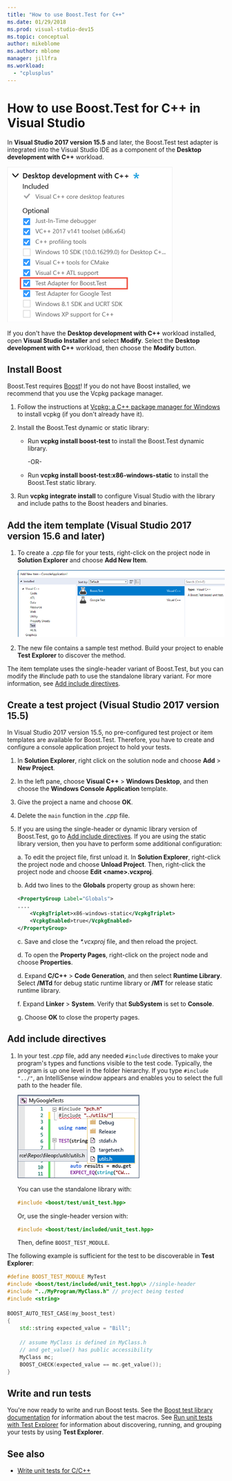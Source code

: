```yaml
---
title: "How to use Boost.Test for C++"
ms.date: 01/29/2018
ms.prod: visual-studio-dev15
ms.topic: conceptual
author: mikeblome
ms.author: mblome
manager: jillfra
ms.workload:
  - "cplusplus"
---
```

# How to use Boost.Test for C++ in Visual Studio

In **Visual Studio 2017 version 15.5** and later, the Boost.Test test adapter is integrated into the Visual Studio IDE as a component of the **Desktop development with C++** workload.

![Test Adapter for Boost.Test](media/cpp-boost-component.png)

If you don't have the **Desktop development with C++** workload installed, open **Visual Studio Installer** and select **Modify**. Select the **Desktop development with C++** workload, then choose the **Modify** button.

## Install Boost

Boost.Test requires [Boost](http://www.boost.org/)! If you do not have Boost installed, we recommend that you use the Vcpkg package manager.

1. Follow the instructions at [Vcpkg: a C++ package manager for Windows](/cpp/vcpkg) to install vcpkg (if you don't already have it).

1. Install the Boost.Test dynamic or static library:

	- Run **vcpkg install boost-test** to install the Boost.Test dynamic library.

	   -OR-

	- Run **vcpkg install boost-test:x86-windows-static** to install the Boost.Test static library.

1. Run **vcpkg integrate install** to configure Visual Studio with the library and include paths to the Boost headers and binaries.

## Add the item template (Visual Studio 2017 version 15.6 and later)

1. To create a *.cpp* file for your tests, right-click on the project node in **Solution Explorer** and choose **Add New Item**.

   ![Boost.Test Item Template](media/boost_test_item_template.png)

1. The new file contains a sample test method. Build your project to enable **Test Explorer** to discover the method.

The item template uses the single-header variant of Boost.Test, but you can modify the #include path to use the standalone library variant. For more information, see [Add include directives](#add-include-directives).

## Create a test project (Visual Studio 2017 version 15.5)

In Visual Studio 2017 version 15.5, no pre-configured test project or item templates are available for Boost.Test. Therefore, you have to create and configure a console application project to hold your tests.

1. In **Solution Explorer**, right click on the solution node and choose **Add** > **New Project**.

1. In the left pane, choose **Visual C++** > **Windows Desktop**, and then choose the **Windows Console Application** template.

1. Give the project a name and choose **OK**.

1. Delete the `main` function in the *.cpp* file.

1. If you are using the single-header or dynamic library version of Boost.Test, go to [Add include directives](#add-include-directives). If you are using the static library version, then you have to perform some additional configuration:

   a. To edit the project file, first unload it. In **Solution Explorer**, right-click the project node and choose **Unload Project**. Then, right-click the project node and choose **Edit <name\>.vcxproj**.

   b. Add two lines to the **Globals** property group as shown here:

    ```xml
    <PropertyGroup Label="Globals">
    ....
        <VcpkgTriplet>x86-windows-static</VcpkgTriplet>
        <VcpkgEnabled>true</VcpkgEnabled>
    </PropertyGroup>
    ```
   c. Save and close the *\*.vcxproj* file, and then reload the project.

   d. To open the **Property Pages**, right-click on the project node and choose **Properties**.

   d. Expand **C/C++** > **Code Generation**, and then select **Runtime Library**. Select **/MTd** for debug static runtime library or **/MT** for release static runtime library.

   f. Expand **Linker** > **System**. Verify that **SubSystem** is set to **Console**.

   g. Choose **OK** to close the property pages.

## Add include directives

1. In your test *.cpp* file, add any needed `#include` directives to make your program's types and functions visible to the test code. Typically, the program is up one level in the folder hierarchy. If you type `#include "../"`, an IntelliSense window appears and enables you to select the full path to the header file.

   ![Add #include directives](media/cpp-gtest-includes.png)

   You can use the standalone library with:

   ```cpp
   #include <boost/test/unit_test.hpp>
   ```

   Or, use the single-header version with:

   ```cpp
   #include <boost/test/included/unit_test.hpp>
   ```

   Then, define `BOOST_TEST_MODULE`.

The following example is sufficient for the test to be discoverable in **Test Explorer**:

```cpp
#define BOOST_TEST_MODULE MyTest
#include <boost/test/included/unit_test.hpp\> //single-header
#include "../MyProgram/MyClass.h" // project being tested
#include <string>

BOOST_AUTO_TEST_CASE(my_boost_test)
{
	std::string expected_value = "Bill";

    // assume MyClass is defined in MyClass.h
    // and get_value() has public accessibility
    MyClass mc;
	BOOST_CHECK(expected_value == mc.get_value());
}
```

## Write and run tests

You're now ready to write and run Boost tests. See the [Boost test library documentation](http://www.boost.org/doc/libs/release/libs/test/doc/html/index.html) for information about the test macros. See [Run unit tests with Test Explorer](run-unit-tests-with-test-explorer.md) for information about discovering, running, and grouping your tests by using **Test Explorer**.

## See also

- [Write unit tests for C/C++](writing-unit-tests-for-c-cpp.md)
